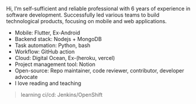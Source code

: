 Hi, I’m self-sufficient and reliable professional with 6 years of experience in software development. Successfully led various teams to build technological products, focusing on mobile and web applications.

* Mobile: Flutter, Ex-Android
* Backend stack: Nodejs + MongoDB
* Task automation: Python, bash
* Workflow: GitHub action
* Cloud: Digital Ocean, Ex-(heroku, vercel)
* Project management tool: Notion
* Open-source: Repo maintainer, code reviewer, contributor, developer advocate
* I love reading and teaching

> learning ci/cd: Jenkins/OpenShift
